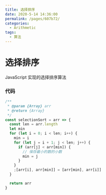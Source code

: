 ```yaml
---
title: 选择排序
date: 2020-5-14 14:36:00
permalink: /pages/607b72/
categories:
  - Arithmetic
tags:
  - 算法
---
```


# 选择排序

JavaScript 实现的选择排序算法

<!-- more -->

### 代码

```JavaScript
/**
 * @param {Array} arr
 * @return {Array}
 */
const selectionSort = arr => {
  const len = arr.length
  let min
  for (let i = 0; i < len; i++) {
    min = i
    for (let j = i + 1; j < len; j++) {
      if (arr[j] < arr[min]) {
        // 保存最小的数的小数
        min = j
      }
    }
    ;[arr[i], arr[min]] = [arr[min], arr[i]]
  }

  return arr
}

```

